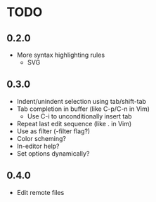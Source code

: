 TODO
====

0.2.0
-----
- More syntax highlighting rules
	- SVG

0.3.0
-----
- Indent/unindent selection using tab/shift-tab
- Tab completion in buffer (like C-p/C-n in Vim)
	- Use C-i to unconditionally insert tab
- Repeat last edit sequence (like . in Vim)
- Use as filter (-filter flag?)
- Color scheming?
- In-editor help?
- Set options dynamically?

0.4.0
-----
- Edit remote files
